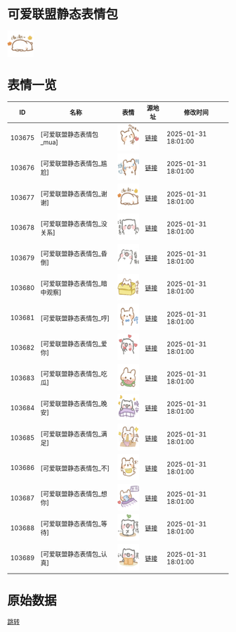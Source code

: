 # 可爱联盟静态表情包

<img src="./cover.png" height="60" alt="cover" />

# 表情一览

|ID|名称|表情|源地址|修改时间|
|----|----|----|----|----|
|103675|[可爱联盟静态表情包_mua]|<img src="./pic/103675_%5B可爱联盟静态表情包_mua%5D.png" height="60" alt="mua"/>|[链接](https://i0.hdslb.com/bfs/garb/2358e22fed4f1bab7bdb637ac44c6e1d9ca3aba1.png)|2025-01-31 18:01:00|
|103676|[可爱联盟静态表情包_尴尬]|<img src="./pic/103676_%5B可爱联盟静态表情包_尴尬%5D.png" height="60" alt="尴尬"/>|[链接](https://i0.hdslb.com/bfs/garb/7f60a89a196a577031d66bbcf638053150b1e894.png)|2025-01-31 18:01:00|
|103677|[可爱联盟静态表情包_谢谢]|<img src="./pic/103677_%5B可爱联盟静态表情包_谢谢%5D.png" height="60" alt="谢谢"/>|[链接](https://i0.hdslb.com/bfs/garb/b3b34442f7969c0142cb046fb117332bbdce6eea.png)|2025-01-31 18:01:00|
|103678|[可爱联盟静态表情包_没关系]|<img src="./pic/103678_%5B可爱联盟静态表情包_没关系%5D.png" height="60" alt="没关系"/>|[链接](https://i0.hdslb.com/bfs/garb/a6f518139d07ac18217d7f43d840d65220eb8fcc.png)|2025-01-31 18:01:00|
|103679|[可爱联盟静态表情包_昏倒]|<img src="./pic/103679_%5B可爱联盟静态表情包_昏倒%5D.png" height="60" alt="昏倒"/>|[链接](https://i0.hdslb.com/bfs/garb/c67ebc5a5799b3d68e337c95d6d288a863e328ff.png)|2025-01-31 18:01:00|
|103680|[可爱联盟静态表情包_暗中观察]|<img src="./pic/103680_%5B可爱联盟静态表情包_暗中观察%5D.png" height="60" alt="暗中观察"/>|[链接](https://i0.hdslb.com/bfs/garb/2ee7b66fdbe51baf47c7653b582b0f7426cc5e81.png)|2025-01-31 18:01:00|
|103681|[可爱联盟静态表情包_哼]|<img src="./pic/103681_%5B可爱联盟静态表情包_哼%5D.png" height="60" alt="哼"/>|[链接](https://i0.hdslb.com/bfs/garb/acddde31bfd4bb406c37f2a72c64857fd681805c.png)|2025-01-31 18:01:00|
|103682|[可爱联盟静态表情包_爱你]|<img src="./pic/103682_%5B可爱联盟静态表情包_爱你%5D.png" height="60" alt="爱你"/>|[链接](https://i0.hdslb.com/bfs/garb/df03894bf2a1fd1820538c081a2208fdc432c7b3.png)|2025-01-31 18:01:00|
|103683|[可爱联盟静态表情包_吃瓜]|<img src="./pic/103683_%5B可爱联盟静态表情包_吃瓜%5D.png" height="60" alt="吃瓜"/>|[链接](https://i0.hdslb.com/bfs/garb/465093c78e3ad5968efd4cd22d2b92ce85eedb64.png)|2025-01-31 18:01:00|
|103684|[可爱联盟静态表情包_晚安]|<img src="./pic/103684_%5B可爱联盟静态表情包_晚安%5D.png" height="60" alt="晚安"/>|[链接](https://i0.hdslb.com/bfs/garb/e0d1f9605e86c38c12f5b3138107859ccd13ea7c.png)|2025-01-31 18:01:00|
|103685|[可爱联盟静态表情包_满足]|<img src="./pic/103685_%5B可爱联盟静态表情包_满足%5D.png" height="60" alt="满足"/>|[链接](https://i0.hdslb.com/bfs/garb/80e7eae2c8c92143e8250307b3ade3cc6def3dd3.png)|2025-01-31 18:01:00|
|103686|[可爱联盟静态表情包_不]|<img src="./pic/103686_%5B可爱联盟静态表情包_不%5D.png" height="60" alt="不"/>|[链接](https://i0.hdslb.com/bfs/garb/9b4fe0d23032b0524d5dea1f26f2eb8cd6859aeb.png)|2025-01-31 18:01:00|
|103687|[可爱联盟静态表情包_想你]|<img src="./pic/103687_%5B可爱联盟静态表情包_想你%5D.png" height="60" alt="想你"/>|[链接](https://i0.hdslb.com/bfs/garb/579a7240989aa3d1b56adeae8263e4c37476b5d7.png)|2025-01-31 18:01:00|
|103688|[可爱联盟静态表情包_等待]|<img src="./pic/103688_%5B可爱联盟静态表情包_等待%5D.png" height="60" alt="等待"/>|[链接](https://i0.hdslb.com/bfs/garb/79db5437516f1065fbddcb41f3e6c6277c41043d.png)|2025-01-31 18:01:00|
|103689|[可爱联盟静态表情包_认真]|<img src="./pic/103689_%5B可爱联盟静态表情包_认真%5D.png" height="60" alt="认真"/>|[链接](https://i0.hdslb.com/bfs/garb/59b5ee1bbb34475cd991103cbb45dbd298fb694d.png)|2025-01-31 18:01:00|

# 原始数据

[跳转](./raw.json)

